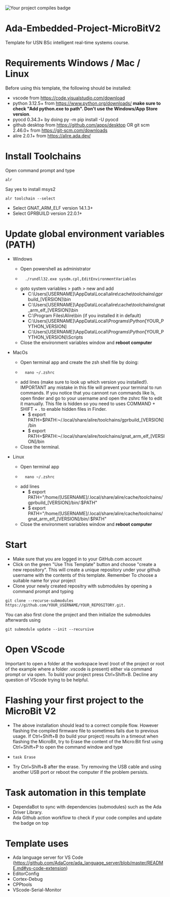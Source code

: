 ![Your project compiles badge](https://github.com/aiunderstand/Ada-Embedded-Project-MicroBitV2/actions/workflows/ada.yml/badge.svg)

# Ada-Embedded-Project-MicroBitV2
Template for USN BSc intelligent real-time systems course.

# Requirements Windows / Mac / Linux
Before using this template, the following should be installed:
* vscode from https://code.visualstudio.com/download 
* python 3.12.5+ from https://www.python.org/downloads/ **make sure to check "Add python.exe to path". Don't use the Windows/App Store version**. 
* pyocd 0.34.3+ by doing py -m pip install -U pyocd
* github desktop from https://github.com/apps/desktop OR git scm 2.46.0+ from https://git-scm.com/downloads
* alire 2.0.1+ from https://alire.ada.dev/

# Install Toolchains
Open command prompt and type 
```shell
alr
```
Say yes to install msys2
```shell
alr toolchain --select
```
* Select GNAT_ARM_ELF version 14.1.3+ 
* Select GPRBUILD version 22.0.1+ 

# Update global environment variables (PATH)
* Windows
    * Open powershell as administrator
    * ```shell
        ./rundll32.exe sysdm.cpl,EditEnvironmentVariables
      ```      
    * goto system variables > path > new and add
        * C:\Users\[USERNAME]\AppData\Local\alire\cache\toolchains\gprbuild_[VERSION]\bin
        * C:\Users\[USERNAME]\AppData\Local\alire\cache\toolchains\gnat_arm_elf_[VERSION]\bin
        * C:\Program Files\Alire\bin (if you installed it in default)
        * C:\Users\[USERNAME]\AppData\Local\Programs\Python\[YOUR_PYTHON_VERSION]
        * C:\Users\[USERNAME]\AppData\Local\Programs\Python\[YOUR_PYTHON_VERSION]\Scripts
    * Close the environment variables window and **reboot computer**

* MacOs
    * Open terminal app and create the zsh shell file by doing:
    * ```shell
        nano ~/.zshrc 
      ```
    * add lines (make sure to look up which version you installed!). IMPORTANT any mistake in this file will prevent your terminal to run commands. If you notice that you cannont run commands like ls, open finder and go to your username and open the zshrc file to edit it manually. This file is hidden so you need to uses COMMAND + SHIFT + . to enable hidden files in Finder.
        * $ export PATH=$PATH:~/.local/share/alire/toolchains/gprbuild_[VERSION]/bin
        * $ export PATH=$PATH:~/.local/share/alire/toolchains/gnat_arm_elf_[VERSION]/bin   
    * Close the terminal. 
      
* Linux
    * Open terminal app
    * ```shell
        nano ~/.zshrc 
      ```
    * add lines
        * $ export PATH="/home/[USERNAME]/.local/share/alire/cache/toolchains/gprbuild_[VERSION]/bin/:$PATH"
        * $ export PATH="/home/[USERNAME]/.local/share/alire/cache/toolchains/gnat_arm_elf_[VERSION]/bin/:$PATH"       
    * Close the environment variables window and **reboot computer**

# Start
* Make sure that you are logged in to your GitHub.com account
* Click on the green "Use This Template" button and choose "create a new repository". This will create a unique repository under your github username with the contents of this template. Remember To choose a suitable name for your project
* Clone your newly created repositry with submodules by opening a command prompt and typing
```shell
git clone --recurse-submodules https://github.com/YOUR_USERNAME/YOUR_REPOSITORY.git.
```
You can also first clone the project and then initialize the submodules afterwards using
```shell
git submodule update --init --recursive
```

# Open VScode
Important to open a folder at the workspace level (root of the project or root of the example where a folder .vscode is present) either via command prompt or via open. To build your project press Ctrl+Shift+B. Decline any question of VScode trying to be helpful.

# Flashing your first project to the MicroBit V2
* The above installation should lead to a correct compile flow. However flashing the compiled firmware file to sometimes fails due to previous usage. If Ctrl+Shift+B (to build your project) results in a timeout when flashing the MicroBit, try to Erase the content of the Micro:Bit first using Ctrl+Shift+P to open the command window and type
* ```shell
  task Erase
  ```
* Try Ctrl+Shift+B after the erase. Try removing the USB cable and using another USB port or reboot the computer if the problem persists.

# Task automation in this template
* DependaBot to sync with dependencies (submodules) such as the Ada Driver Library.
* Ada Github action workflow to check if your code compiles and update the badge on top

# Template uses 
* Ada language server for VS Code (https://github.com/AdaCore/ada_language_server/blob/master/README.md#vs-code-extension)
* EditorConfig
* Cortex-Debug
* CPPtools
* VScode-Serial-Monitor

